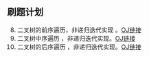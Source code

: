 ## 刷题计划

8. 二叉树的前序遍历，非递归迭代实现 。[OJ链接](https://leetcode.cn/problems/binary-tree-preorder-traversal/)
9. 二叉树中序遍历 ，非递归迭代实现。[OJ链接](https://leetcode.cn/problems/binary-tree-inorder-traversal/)
10. 二叉树的后序遍历 ，非递归迭代实现。[OJ链接  ](https://leetcode.cn/problems/binary-tree-postorder-traversal/)